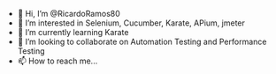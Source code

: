 - 👋 Hi, I’m @RicardoRamos80
- 👀 I’m interested in Selenium, Cucumber, Karate, APium, jmeter
- 🌱 I’m currently learning Karate
- 💞️ I’m looking to collaborate on Automation Testing and Performance Testing
- 📫 How to reach me...

<!---
RicardoRamos80/RicardoRamos80 is a ✨ special ✨ repository because its `README.md` (this file) appears on your GitHub profile.
You can click the Preview link to take a look at your changes.
--->
